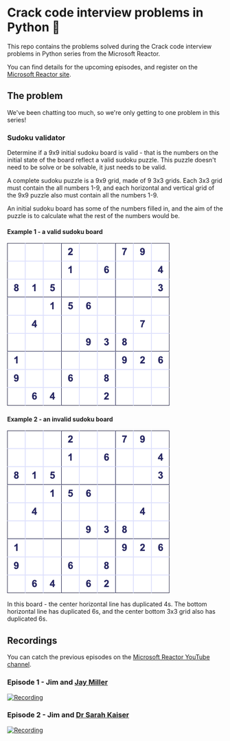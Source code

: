 # Crack code interview problems in Python 🐍

This repo contains the problems solved during the Crack code interview problems in Python series from the Microsoft Reactor.

You can find details for the upcoming episodes, and register on the [Microsoft Reactor site](https://developer.microsoft.com/reactor/series/S-1111/).

## The problem

We've been chatting too much, so we're only getting to one problem in this series!

### Sudoku validator

Determine if a 9x9 initial sudoku board is valid - that is the numbers on the initial state of the board reflect a valid sudoku puzzle. This puzzle doesn't need to be solve or be solvable, it just needs to be valid.

A complete sudoku puzzle is a 9x9 grid, made of 9 3x3 grids. Each 3x3 grid must contain the all numbers 1-9, and each horizontal and vertical grid of the 9x9 puzzle also must contain all the numbers 1-9.

An initial sudoku board has some of the numbers filled in, and the aim of the puzzle is to calculate what the rest of the numbers would be.

#### Example 1 - a valid sudoku board

![A valid sudoku board](./sudoku/sudoku-1-valid.png)

#### Example 2 - an invalid sudoku board

![An invalid sudoku board](./sudoku/sudoku-1-invalid.png)

In this board - the center horizontal line has duplicated 4s. The bottom horizontal line has duplicated 6s, and the center bottom 3x3 grid also has duplicated 6s.

## Recordings

You can catch the previous episodes on the [Microsoft Reactor YouTube channel](https://www.youtube.com/@MicrosoftReactor).

### Episode 1 - Jim and [Jay Miller](https://twitter.com/kjaymiller)

[![Recording](https://img.youtube.com/vi/bUAYiqKP2II/0.jpg)](https://www.youtube.com/live/bUAYiqKP2II?feature=share)

### Episode 2 - Jim and [Dr Sarah Kaiser](https://twitter.com/crazy4pi314)

[![Recording](https://img.youtube.com/vi/PI19epT_JZA/0.jpg)](https://www.youtube.com/live/PI19epT_JZA?feature=share)
